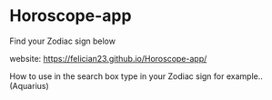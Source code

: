 # Horoscope-app
Find your Zodiac sign below

website: https://felician23.github.io/Horoscope-app/

How to use
in the search box type in your Zodiac sign for example.. (Aquarius) 

